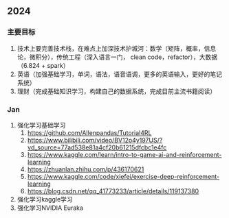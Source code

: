 ## 2024
### 主要目标
1. 技术上要完善技术栈，在难点上加深技术护城河：数学（矩阵，概率，信息论，微积分），传统工程（深入语言一门， clean code，refactor），大数据（6.824 + spark）
2. 英语（加强基础学习，单词，语法，语音语调，更多的英语输入，更好的笔记系统）
3. 理财（完成基础知识学习，构建自己的数据系统，完成目前主流书籍阅读）

### Jan
1. 强化学习基础学习
   1. https://github.com/Allenpandas/Tutorial4RL
   2. https://www.bilibili.com/video/BV12o4y197US/?vd_source=77ad538e81a4cf20b61215dfcbc1e4fc
   3. https://www.kaggle.com/learn/intro-to-game-ai-and-reinforcement-learning
   4. https://zhuanlan.zhihu.com/p/436170621
   5. https://www.kaggle.com/code/xiefei/exercise-deep-reinforcement-learning
   6. https://blog.csdn.net/qq_41773233/article/details/119137380
2. 强化学习kaggle学习
3. 强化学习NVIDIA Euraka